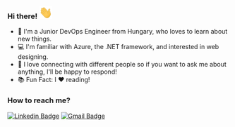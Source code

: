 ### Hi there! <img src="wave.gif" alt="hello" width="30"/>

- 🌱 I'm a Junior DevOps Engineer from Hungary, who loves to learn about new things.
- 💻 I'm familiar with Azure, the .NET framework, and interested in web designing.
- 🔗 I love connecting with different people so if you want to ask me about anything, I'll be happy to respond!
- 📚 Fun Fact: I ❤️ reading!

### How to reach me?
[![Linkedin Badge](https://img.shields.io/badge/-viktordienes-blue?style=flat-square&logo=Linkedin&logoColor=white)](https://www.linkedin.com/in/viktor-dienes/)
[![Gmail Badge](https://img.shields.io/badge/-dienesviktor@gmail.com-d14836?style=flat-square&logo=Gmail&logoColor=white)](mailto:dienesviktor@gmail.com)
